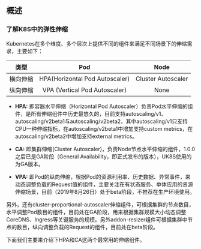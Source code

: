 
## 概述

### 了解K8S中的弹性伸缩

Kubernetes在多个维度、多个层次上提供不同的组件来满足不同场景下的伸缩需求，主要如下：

| 类型    | Pod  | Node                |
|:-:|:-:|:-:|
| 横向伸缩  | HPA(Horizontal Pod Autoscaler)  | Cluster Autoscaler  |
| 纵向伸缩  | VPA (Vertical Pod Autoscaler) |None        |


* **HPA:** 即容器水平伸缩（Horizontal Pod Autoscaler）负责Pod水平伸缩的组件，是所有伸缩组件中历史最悠久的，目前支持autoscaling/v1、autoscaling/v2beta1与autoscaling/v2beta2，其中autoscaling/v1只支持CPU一种伸缩指标，在autoscaling/v2beta1中增加支持custom metrics，在autoscaling/v2beta2中增加支持external metrics。

* **CA:**  即集群伸缩(Cluster Autoscaler)，负责Node节点水平伸缩的组件，1.0.0之后已是GA阶段（General Availability，即正式发布的版本），UK8S使用的为GA版本。

* **VPA:** 即Pod的纵向伸缩，根据Pod的资源利用率、历史数据、异常事件，来动态调整负载的Request值的组件，主要关注在有状态服务、单体应用的资源伸缩场景，目前（2019年8月26日）处于beta阶段，不推荐在生产环境使用。

另外，还有cluster-proportional-autoscaler伸缩组件，可根据集群的节点数目，水平调整Pod数目的组件，目前处在GA阶段，用来根据集群规模大小动态调整CoreDNS、Ingress等关键服务的规模。另外addon-resizer组件可根据集群中节点的数目，纵向调整负载的Request的组件，目前处在beta阶段。

下面我们主要来介绍下HPA和CA这两个最常用的伸缩组件。

